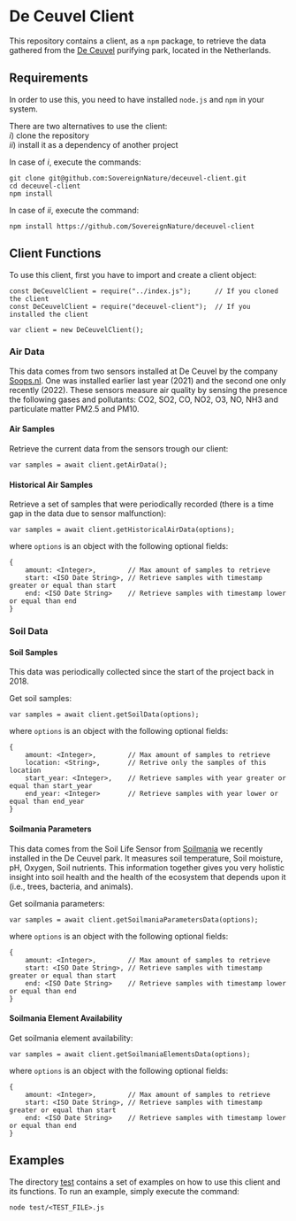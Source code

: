 # De Ceuvel Client

This repository contains a client, as a `npm` package, to retrieve the data gathered from the [De Ceuvel]() purifying park, located in the Netherlands.

## Requirements

In order to use this, you need to have installed `node.js` and `npm` in your system.

There are two alternatives to use the client: </br>
*i*) clone the repository </br>
*ii*) install it as a dependency of another project

In case of *i*, execute the commands:
```
git clone git@github.com:SovereignNature/deceuvel-client.git
cd deceuvel-client
npm install
```
In case of *ii*, execute the command:
```
npm install https://github.com/SovereignNature/deceuvel-client
```

## Client Functions

To use this client, first you have to import and create a client object:
```
const DeCeuvelClient = require("../index.js");      // If you cloned the client
const DeCeuvelClient = require("deceuvel-client");  // If you installed the client

var client = new DeCeuvelClient();
```

### Air Data

This data comes from two sensors installed at De Ceuvel by the company [Soops.nl](https://nox.soops.nl/). One was installed earlier last year (2021) and the second one only recently (2022). These sensors measure air quality by sensing the presence the following gases and pollutants: CO2, SO2, CO, NO2, O3, NO, NH3 and particulate matter PM2.5 and PM10.

#### Air Samples

Retrieve the current data from the sensors trough our client:
```
var samples = await client.getAirData();
```

#### Historical Air Samples

Retrieve a set of samples that were periodically recorded (there is a time gap in the data due to sensor malfunction):
```
var samples = await client.getHistoricalAirData(options);
```
where `options` is an object with the following optional fields:
```
{
    amount: <Integer>,        // Max amount of samples to retrieve
    start: <ISO Date String>, // Retrieve samples with timestamp greater or equal than start
    end: <ISO Date String>    // Retrieve samples with timestamp lower or equal than end
}
```

### Soil Data



#### Soil Samples

This data was periodically collected since the start of the project back in 2018.

Get soil samples:
```
var samples = await client.getSoilData(options);
```
where `options` is an object with the following optional fields:
```
{
    amount: <Integer>,        // Max amount of samples to retrieve
    location: <String>,       // Retrive only the samples of this location
    start_year: <Integer>,    // Retrieve samples with year greater or equal than start_year
    end_year: <Integer>       // Retrieve samples with year lower or equal than end_year
}
```

#### Soilmania Parameters

This data comes from the Soil Life Sensor from [Soilmania]() we recently installed in the De Ceuvel park. 
It measures soil temperature, Soil moisture, pH, Oxygen, Soil nutrients. 
This information together gives you very holistic insight into soil health and the health of the ecosystem that depends upon it (i.e., trees, bacteria, and animals).

Get soilmania parameters:
```
var samples = await client.getSoilmaniaParametersData(options);
```
where `options` is an object with the following optional fields:
```
{
    amount: <Integer>,        // Max amount of samples to retrieve
    start: <ISO Date String>, // Retrieve samples with timestamp greater or equal than start
    end: <ISO Date String>    // Retrieve samples with timestamp lower or equal than end
}
```

#### Soilmania Element Availability

Get soilmania element availability:
```
var samples = await client.getSoilmaniaElementsData(options);
```
where `options` is an object with the following optional fields:
```
{
    amount: <Integer>,        // Max amount of samples to retrieve
    start: <ISO Date String>, // Retrieve samples with timestamp greater or equal than start
    end: <ISO Date String>    // Retrieve samples with timestamp lower or equal than end
}
```

## Examples

The directory [test](test/) contains a set of examples on how to use this client and its functions.
To run an example, simply execute the command:
```
node test/<TEST_FILE>.js
```
